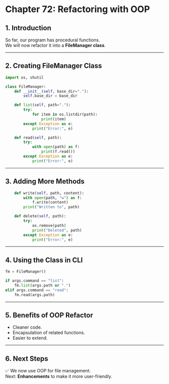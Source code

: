 # Chapter 72: Refactoring with OOP

## 1. Introduction
So far, our program has procedural functions.  
We will now refactor it into a **FileManager class**.

---

## 2. Creating FileManager Class
```python
import os, shutil

class FileManager:
    def __init__(self, base_dir="."):
        self.base_dir = base_dir

    def list(self, path="."):
        try:
            for item in os.listdir(path):
                print(item)
        except Exception as e:
            print("Error:", e)

    def read(self, path):
        try:
            with open(path) as f:
                print(f.read())
        except Exception as e:
            print("Error:", e)
```

---

## 3. Adding More Methods
```python
    def write(self, path, content):
        with open(path, "w") as f:
            f.write(content)
        print("Written to", path)

    def delete(self, path):
        try:
            os.remove(path)
            print("Deleted", path)
        except Exception as e:
            print("Error:", e)
```

---

## 4. Using the Class in CLI
```python
fm = FileManager()

if args.command == "list":
    fm.list(args.path or ".")
elif args.command == "read":
    fm.read(args.path)
```

---

## 5. Benefits of OOP Refactor
- Cleaner code.  
- Encapsulation of related functions.  
- Easier to extend.  

---

## 6. Next Steps
✅ We now use OOP for file management.  
Next: **Enhancements** to make it more user-friendly.
